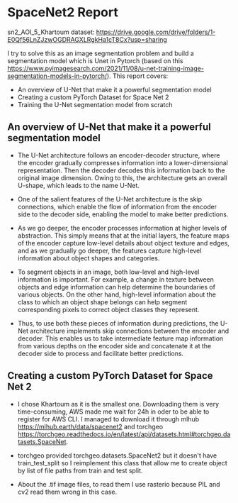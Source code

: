# SpaceNet2 Report
sn2_AOI_5_Khartoum dataset: https://drive.google.com/drive/folders/1-E0Qf56LnZJzwOGDRAGXLRgkHa1cT8Cx?usp=sharing

I try to solve this as an image segmentation problem and build a segmentation model which is Unet in Pytorch (based on this https://www.pyimagesearch.com/2021/11/08/u-net-training-image-segmentation-models-in-pytorch/). This report covers:

* An overview of U-Net that make it a powerful segmentation model
* Creating a custom PyTorch Dataset for Space Net 2
* Training the U-Net segmentation model from scratch

## An overview of U-Net that make it a powerful segmentation model
* The U-Net architecture follows an encoder-decoder structure, where the encoder gradually compresses information into a lower-dimensional representation. Then the decoder decodes this information back to the original image dimension. Owing to this, the architecture gets an overall U-shape, which leads to the name U-Net.

* One of the salient features of the U-Net architecture is the skip connections, which enable the flow of information from the encoder side to the decoder side, enabling the model to make better predictions.

* As we go deeper, the encoder processes information at higher levels of abstraction. This simply means that at the initial layers, the feature maps of the encoder capture low-level details about object texture and edges, and as we gradually go deeper, the features capture high-level information about object shapes and categories.

* To segment objects in an image, both low-level and high-level information is important. For example, a change in texture between objects and edge information can help determine the boundaries of various objects. On the other hand, high-level information about the class to which an object shape belongs can help segment corresponding pixels to correct object classes they represent.

* Thus, to use both these pieces of information during predictions, the U-Net architecture implements skip connections between the encoder and decoder. This enables us to take intermediate feature map information from various depths on the encoder side and concatenate it at the decoder side to process and facilitate better predictions.

## Creating a custom PyTorch Dataset for Space Net 2
* I chose Khartoum as it is the smallest one. Downloading them is very time-consuming, AWS made me wait for 24h in oder to be able to register for AWS CLI. I managed to download it through mlhub https://mlhub.earth/data/spacenet2 and torchgeo https://torchgeo.readthedocs.io/en/latest/api/datasets.html#torchgeo.datasets.SpaceNet.

* torchgeo provided torchgeo.datasets.SpaceNet2 but it doesn't have train_test_split so I reimplement this class that allow me to create object by list of file paths from train and test split.

* About the .tif image files, to read them I use rasterio because PIL and cv2 read them wrong in this case.




